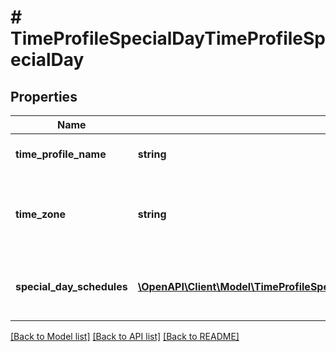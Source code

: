 # # TimeProfileSpecialDayTimeProfileSpecialDay

## Properties

Name | Type | Description | Notes
------------ | ------------- | ------------- | -------------
**time_profile_name** | **string** | Name of the time profile | [optional]
**time_zone** | **string** | Name of the time zone to be associated with this profile | [optional]
**special_day_schedules** | [**\OpenAPI\Client\Model\TimeProfileSpecialDayTimeProfileSpecialDaySpecialDaySchedules[]**](TimeProfileSpecialDayTimeProfileSpecialDaySpecialDaySchedules.md) | Contains time profile ranges for each day of the week | [optional]

[[Back to Model list]](../../README.md#models) [[Back to API list]](../../README.md#endpoints) [[Back to README]](../../README.md)
